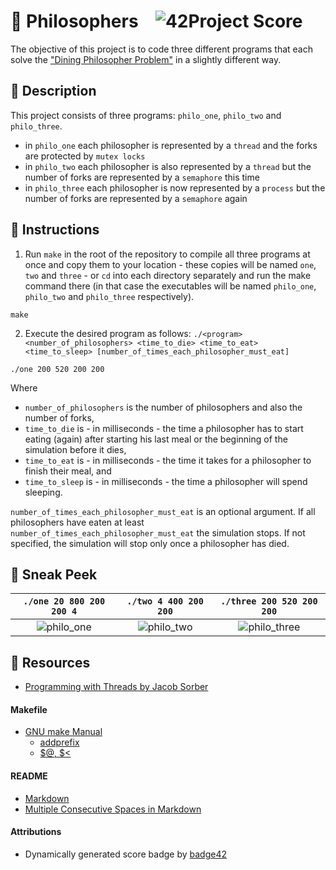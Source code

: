 # :large_orange_diamond: Philosophers &ensp; ![42Project Score](https://badge42.vercel.app/api/v2/cl2etis99004009mnrj7l8h9o/project/2148059)

The objective of this project is to code three different programs that each solve the ["Dining Philosopher Problem"](https://en.wikipedia.org/wiki/Dining_philosophers_problem) in a slightly different way.

## :small_orange_diamond: Description

This project consists of three programs: `philo_one`, `philo_two` and `philo_three`.

- in `philo_one` each philosopher is represented by a `thread` and the forks are protected by `mutex locks`
- in `philo_two` each philosopher is also represented by a `thread` but the number of forks are represented by a `semaphore` this time
- in `philo_three` each philosopher is now represented by a `process` but the number of forks are represented by a `semaphore` again

## :small_orange_diamond: Instructions

1. Run `make` in the root of the repository to compile all three programs at once and copy them to your location - these copies will be named `one`, `two` and `three` - or `cd` into each directory separately and run the make command there (in that case the executables will be named `philo_one`, `philo_two` and `philo_three` respectively).
```
make
```

2. Execute the desired program as follows:
`./<program> <number_of_philosophers> <time_to_die> <time_to_eat> <time_to_sleep> [number_of_times_each_philosopher_must_eat]`
```
./one 200 520 200 200
```

Where
- `number_of_philosophers` is the number of philosophers and also the number of forks,
- `time_to_die` is - in milliseconds - the time a philosopher has to start eating (again) after starting his last meal or the beginning of the simulation before it dies,
- `time_to_eat` is - in milliseconds - the time it takes for a philosopher to finish their meal, and
- `time_to_sleep` is - in milliseconds - the time a philosopher will spend sleeping.

`number_of_times_each_philosopher_must_eat` is an optional argument. If all philosophers have eaten at least `number_of_times_each_philosopher_must_eat` the simulation stops. If not specified, the simulation will stop only once a philosopher has died.

## :small_orange_diamond: Sneak Peek

`./one 20 800 200 200 4` | `./two 4 400 200 200` | `./three 200 520 200 200`
:-----------------------:|:---------------------:|:------------------------:
![philo_one](https://user-images.githubusercontent.com/59726559/138647741-9c762b73-ddd6-446a-a76d-74398f2d8550.gif) | ![philo_two](https://user-images.githubusercontent.com/59726559/138647755-65f09f89-f6db-4ca4-95dc-e3470019fa17.gif) | ![philo_three](https://user-images.githubusercontent.com/59726559/138647763-1db543bd-e397-416d-9040-3c2632c4a25b.gif)

## :small_orange_diamond: Resources
- [Programming with Threads by Jacob Sorber](https://www.youtube.com/playlist?list=PL9IEJIKnBJjFZxuqyJ9JqVYmuFZHr7CFM)
#### Makefile
- [GNU make Manual](https://www.gnu.org/software/make/manual/make.html)
    - [addprefix](https://www.gnu.org/software/make/manual/make.html#File-Name-Functions)
    - [$@, $<](https://www.gnu.org/software/make/manual/html_node/Automatic-Variables.html#Automatic-Variables)
#### README
- [Markdown](https://docs.github.com/en/github/writing-on-github/getting-started-with-writing-and-formatting-on-github/basic-writing-and-formatting-syntax)
- [Multiple Consecutive Spaces in Markdown](https://steemit.com/markdown/@jamesanto/how-to-add-multiple-spaces-between-texts-in-markdown)
#### Attributions
- Dynamically generated score badge by [badge42](https://github.com/JaeSeoKim/badge42)

